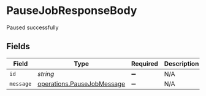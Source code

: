 # PauseJobResponseBody

Paused successfully


## Fields

| Field                                                                    | Type                                                                     | Required                                                                 | Description                                                              |
| ------------------------------------------------------------------------ | ------------------------------------------------------------------------ | ------------------------------------------------------------------------ | ------------------------------------------------------------------------ |
| `id`                                                                     | *string*                                                                 | :heavy_minus_sign:                                                       | N/A                                                                      |
| `message`                                                                | [operations.PauseJobMessage](../../models/operations/pausejobmessage.md) | :heavy_minus_sign:                                                       | N/A                                                                      |